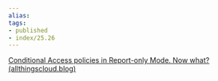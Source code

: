 ```yaml
---
alias:
tags:
- published
- index/25.26
---
```


[Conditional Access policies in Report-only Mode. Now what? (allthingscloud.blog)](https://allthingscloud.blog/conditional-access-policies-in-report-only-mode-now-what/)

